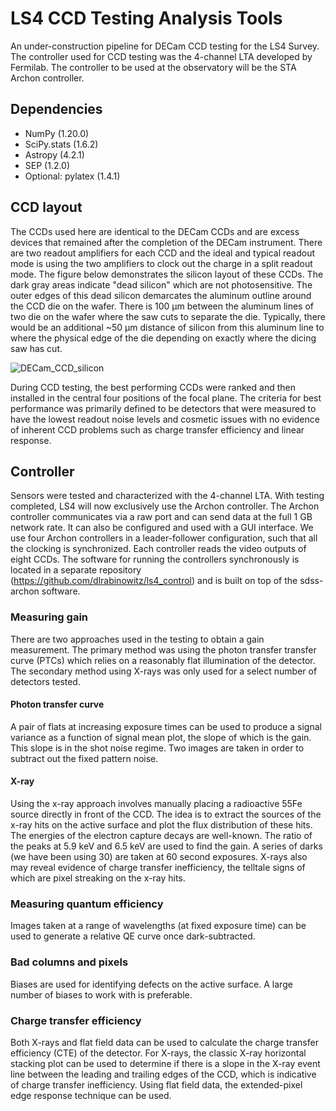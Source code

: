 # LS4 CCD Testing Analysis Tools

An under-construction pipeline for DECam CCD testing for the LS4 Survey. The controller used for CCD testing was the 4-channel LTA developed by Fermilab. The controller to be used at the observatory will be the STA Archon controller.

## Dependencies

* NumPy (1.20.0)
* SciPy.stats (1.6.2)
* Astropy (4.2.1)
* SEP (1.2.0)
* Optional: pylatex (1.4.1)

## CCD layout

The CCDs used here are identical to the DECam CCDs and are excess devices that remained after the completion of the DECam instrument. There are two readout amplifiers for each CCD and the ideal and typical readout mode is using the two amplifiers to clock out the charge in a split readout mode. The figure below demonstrates the silicon layout of these CCDs. The dark gray areas indicate "dead silicon" which are not photosensitive. The outer edges of this dead silicon demarcates the aluminum outline around the CCD die on the wafer. There is 100 µm between the aluminum lines of two die on the wafer where the saw cuts to separate the die. Typically, there would be an additional ~50 µm distance of silicon from this aluminum line to where the physical edge of the die depending on exactly where the dicing saw has cut.

![DECam_CCD_silicon](https://github.com/user-attachments/assets/6c940688-e0e6-4b76-abdd-af285ed2667b)

During CCD testing, the best performing CCDs were ranked and then installed in the central four positions of the focal plane. The criteria for best performance was primarily defined to be detectors that were measured to have the lowest readout noise levels and cosmetic issues with no evidence of inherent CCD problems such as charge transfer efficiency and linear response.

## Controller

Sensors were tested and characterized with the 4-channel LTA. With testing completed, LS4 will now exclusively use the Archon controller. The Archon controller communicates via a raw port and can send data at the full 1 GB network rate. It can also be configured and used with a GUI interface. We use four Archon controllers in a leader-follower configuration, such that all the clocking is synchronized. Each controller reads the video outputs of eight CCDs. The software for running the controllers synchronously is located in a separate repository (https://github.com/dlrabinowitz/ls4_control) and is built on top of the sdss-archon software.

### Measuring gain

There are two approaches used in the testing to obtain a gain measurement. The primary method was using the photon transfer transfer curve (PTCs) which relies on a reasonably flat illumination of the detector. The secondary method using X-rays was only used for a select number of detectors tested.

#### Photon transfer curve

A pair of flats at increasing exposure times can be used to produce a signal variance as a function of signal mean plot, the slope of which is the gain. This slope is in the shot noise regime. Two images are taken in order to subtract out the fixed pattern noise.

#### X-ray

Using the x-ray approach involves manually placing a radioactive 55Fe source directly in front of the CCD. The idea is to extract the sources of the x-ray hits on the active surface and plot the flux distribution of these hits. The energies of the electron capture decays are well-known. The ratio of the peaks at 5.9 keV and 6.5 keV are used to find the gain. A series of darks (we have been using 30) are taken at 60 second exposures. X-rays also may reveal evidence of charge transfer inefficiency, the telltale signs of which are pixel streaking on the x-ray hits.

### Measuring quantum efficiency

Images taken at a range of wavelengths (at fixed exposure time) can be used to generate a relative QE curve once dark-subtracted.

### Bad columns and pixels

Biases are used for identifying defects on the active surface. A large number of biases to work with is preferable.

### Charge transfer efficiency

Both X-rays and flat field data can be used to calculate the charge transfer efficiency (CTE) of the detector. For X-rays, the classic X-ray horizontal stacking plot can be used to determine if there is a slope in the X-ray event line between the leading and trailing edges of the CCD, which is indicative of charge transfer inefficiency. Using flat field data, the extended-pixel edge response technique can be used.
